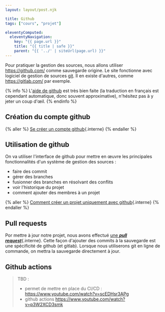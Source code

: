 ```yaml
---
layout: layout/post.njk

title: Github
tags: ["cours", "projet"]

eleventyComputed:
  eleventyNavigation:
    key: "{{ page.url }}"
    title: "{{ title | safe }}"
    parent: "{{ '../' | siteUrl(page.url) }}"
---
```


Pour pratiquer la gestion des sources, nous allons utiliser <https://github.com/> comme sauvegarde origine. Le site fonctionne avec logiciel de gestion de sources [git](https://fr.wikipedia.org/wiki/Git). Il en existe d'autres, comme <https://gitlab.com/> par exemple.

{% info %}
L'[aide de github](https://docs.github.com/en/get-started) est très bien faite (la traduction en français est cependant automatique, donc souvent approximative), n'hésitez pas à y jeter un coup d'œil.
{% endinfo %}

## <span id="compte-github"></span> Création du compte github

{% aller %}
[Se créer un compte github](./compte-github){.interne}
{% endaller %}

## <span id="tuto-github"></span> Utilisation de github

On va utiliser l'interface de github pour mettre en œuvre les principales fonctionnalités d'un système de gestion des sources :

- faire des commit
- gérer des branches
- fusionner des branches en résolvant des conflits
- voir l'historique du projet
- comment ajouter des membres à un projet

{% aller %}
[Comment créer un projet uniquement avec github](./projet-github){.interne}
{% endaller %}

## Pull requests

Por mettre à jour notre projet, nous avons effectué [une **_pull request_**](../bonnes-pratiques/#pull-request){.interne}. Cette façon d'ajouter des commits à la sauvegarde est une spécificité de github (et gitlab). Lorsque nous utiliserons git en ligne de commande, on mettra la sauvegarde directement à jour.

## Github actions

> TBD :
>
> - permet de mettre en place du CI/CD : <https://www.youtube.com/watch?v=scEDHsr3APg>
> - github actions <https://www.youtube.com/watch?v=p3W2XCD3smk>
